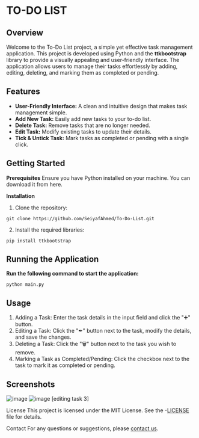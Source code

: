 # TO-DO LIST
## Overview
Welcome to the To-Do List project, a simple yet effective task management application. This project is developed using Python and the **ttkbootstrap** library to provide a visually appealing and user-friendly interface. The application allows users to manage their tasks effortlessly by adding, editing, deleting, and marking them as completed or pending.

## Features
* **User-Friendly Interface:** A clean and intuitive design that makes task management simple.
* **Add New Task:** Easily add new tasks to your to-do list.
* **Delete Task:** Remove tasks that are no longer needed.
* **Edit Task:** Modify existing tasks to update their details.
* **Tick & Untick Task:** Mark tasks as completed or pending with a single click.

## Getting Started
**Prerequisites**
Ensure you have Python installed on your machine. You can download it from here.

**Installation**

1. Clone the repository:
```
git clone https://github.com/SeiyafAhmed/To-Do-List.git
```

2. Install the required libraries:
```
pip install ttkbootstrap
```

## Running the Application
**Run the following command to start the application:**
```
python main.py
```

## Usage
1. Adding a Task: Enter the task details in the input field and click the "➕" button.
2. Editing a Task: Click the "✒" button next to the task, modify the details, and save the changes.
3. Deleting a Task: Click the "🗑" button next to the task you wish to remove.
4. Marking a Task as Completed/Pending: Click the checkbox next to the task to mark it as completed or pending.

## Screenshots
![image](https://github.com/user-attachments/assets/f74a1271-ca8d-4cd4-a2a8-92d32120dcf0)
![image](https://github.com/user-attachments/assets/f67bca3a-65df-4c03-a8d9-e2fee0473cd0) [editing task 3]


License
This project is licensed under the MIT License. See the -[LICENSE](https://github.com/SeiyafAhmed/To-Do-List/blob/main/LICENSE) file for details.

Contact
For any questions or suggestions, please [contact us](mailto:seiyafahmed.ofc@gmail.com).
